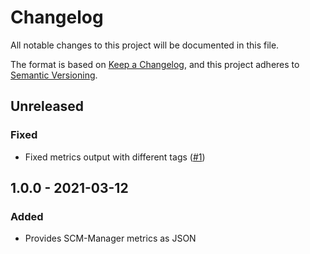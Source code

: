 # Changelog
All notable changes to this project will be documented in this file.

The format is based on [Keep a Changelog](https://keepachangelog.com/en/1.0.0/),
and this project adheres to [Semantic Versioning](https://semver.org/spec/v2.0.0.html).

## Unreleased
### Fixed
- Fixed metrics output with different tags ([#1](https://github.com/scm-manager/scm-metrics-json-plugin/pull/1))

## 1.0.0 - 2021-03-12
### Added
- Provides SCM-Manager metrics as JSON
